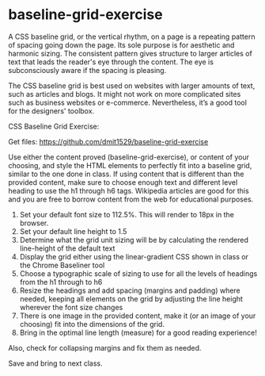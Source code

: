# baseline-grid-exercise

A CSS baseline grid, or the vertical rhythm, on a page is a repeating pattern of spacing going down the page. Its sole purpose is for aesthetic and harmonic sizing. The consistent pattern gives structure to larger articles of text that leads the reader's eye through the content. The eye is subconsciously aware if the spacing is pleasing.

The CSS baseline grid is best used on websites with larger amounts of text, such as articles and blogs. It might not work on more complicated sites such as business websites or e-commerce. Nevertheless, it’s a good tool for the designers' toolbox.

CSS Baseline Grid Exercise:

Get files: https://github.com/dmit1529/baseline-grid-exercise

Use either the content proved (baseline-grid-exercise), or content of your choosing, and style the HTML elements to perfectly fit into a baseline grid, similar to the one done in class. If using content that is different than the provided content, make sure to choose enough text and different level heading to use the h1 through h6 tags. Wikipedia articles are good for this and you are free to borrow content from the web for educational purposes.

<ol>
  <li>Set your default font size to 112.5%. This will render to 18px in the browser.</li>
  <li>Set your default line height to 1.5 </li>
  <li>Determine what the grid unit sizing will be by calculating the rendered line-height of the default text</li>
  <li>Display the grid either using the linear-gradient CSS shown in class or the Chrome Baseliner tool</li>
  <li>Choose a typographic scale of sizing to use for all the levels of headings from the h1 through to h6</li>
  <li>Resize the headings and add spacing (margins and padding) where needed, keeping all elements on the grid by adjusting the line height wherever the font size changes</li>
  <li>There is one image in the provided content, make it (or an image of your choosing) fit into the dimensions of the grid.</li>
  <li>Bring in the optimal line length (measure) for a good reading experience!</li>
</ol>


Also, check for collapsing margins and fix them as needed.

Save and bring to next class.
